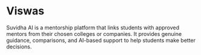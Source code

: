 # Viswas
Suvidha AI is a mentorship platform that links students with approved mentors from their chosen colleges or companies. It provides genuine guidance, comparisons, and AI-based support to help students make better decisions.
